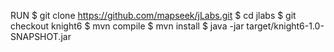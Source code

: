 RUN
$ git clone https://github.com/mapseek/jLabs.git
$ cd jlabs
$ git checkout knight6
$ mvn compile
$ mvn install
$ java -jar target/knight6-1.0-SNAPSHOT.jar
